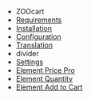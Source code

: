 - ZOOcart
- [Requirements](ZOOcart/requirements.md)
- [Installation](ZOOcart/installation.md)
- [Configuration](ZOOcart/configuration.md)
- [Translation](ZOOcart/translation.md)
- divider
- [Settings](ZOOcart/settings.md)
- [Element Price Pro](ZOOcart/element_pricepro.md)
- [Element Quantity](ZOOcart/element_quantity.md)
- [Element Add to Cart](ZOOcart/element_addtocart.md)